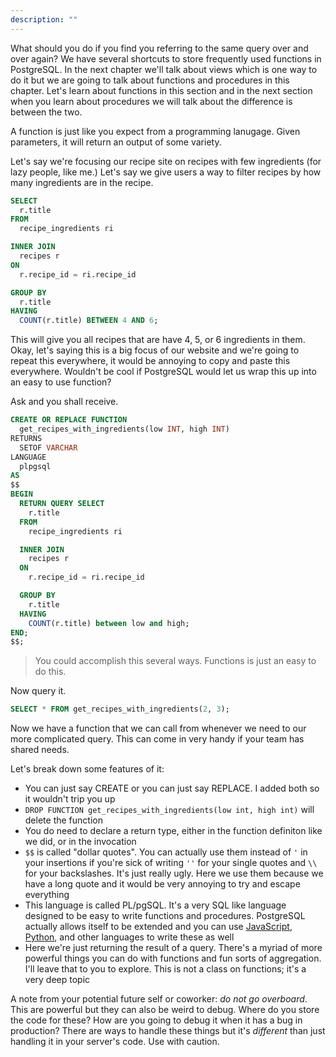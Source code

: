 ```yaml
---
description: ""
---
```


What should you do if you find you referring to the same query over and over again? We have several shortcuts to store frequently used functions in PostgreSQL. In the next chapter we'll talk about views which is one way to do it but we are going to talk about functions and procedures in this chapter. Let's learn about functions in this section and in the next section when you learn about procedures we will talk about the difference is between the two.

A function is just like you expect from a programming lanugage. Given parameters, it will return an output of some variety.

Let's say we're focusing our recipe site on recipes with few ingredients (for lazy people, like me.) Let's say we give users a way to filter recipes by how many ingredients are in the recipe.

```sql
SELECT
  r.title
FROM
  recipe_ingredients ri

INNER JOIN
  recipes r
ON
  r.recipe_id = ri.recipe_id

GROUP BY
  r.title
HAVING
  COUNT(r.title) BETWEEN 4 AND 6;
```

This will give you all recipes that are have 4, 5, or 6 ingredients in them. Okay, let's saying this is a big focus of our website and we're going to repeat this everywhere, it would be annoying to copy and paste this everywhere. Wouldn't be cool if PostgreSQL would let us wrap this up into an easy to use function?

Ask and you shall receive.

```sql
CREATE OR REPLACE FUNCTION
  get_recipes_with_ingredients(low INT, high INT)
RETURNS
  SETOF VARCHAR
LANGUAGE
  plpgsql
AS
$$
BEGIN
  RETURN QUERY SELECT
    r.title
  FROM
    recipe_ingredients ri

  INNER JOIN
    recipes r
  ON
    r.recipe_id = ri.recipe_id

  GROUP BY
    r.title
  HAVING
    COUNT(r.title) between low and high;
END;
$$;
```

> You could accomplish this several ways. Functions is just an easy to do this.

Now query it.

```sql
SELECT * FROM get_recipes_with_ingredients(2, 3);
```

Now we have a function that we can call from whenever we need to our more complicated query. This can come in very handy if your team has shared needs.

Let's break down some features of it:

- You can just say CREATE or you can just say REPLACE. I added both so it wouldn't trip you up
- `DROP FUNCTION get_recipes_with_ingredients(low int, high int)` will delete the function
- You do need to declare a return type, either in the function definiton like we did, or in the invocation
- `$$` is called "dollar quotes". You can actually use them instead of `'` in your insertions if you're sick of writing `''` for your single quotes and `\\` for your backslashes. It's just really ugly. Here we use them because we have a long quote and it would be very annoying to try and escape everything
- This language is called PL/pgSQL. It's a very SQL like language designed to be easy to write functions and procedures. PostgreSQL actually allows itself to be extended and you can use [JavaScript][js], [Python][py], and other languages to write these as well
- Here we're just returning the result of a query. There's a myriad of more powerful things you can do with functions and fun sorts of aggregation. I'll leave that to you to explore. This is not a class on functions; it's a very deep topic

A note from your potential future self or coworker: _do not go overboard_. This are powerful but they can also be weird to debug. Where do you store the code for these? How are you going to debug it when it has a bug in production? There are ways to handle these things but it's _different_ than just handling it in your server's code. Use with caution.

[js]: https://plv8.github.io/
[py]: https://www.postgresql.org/docs/current/plpython.html
